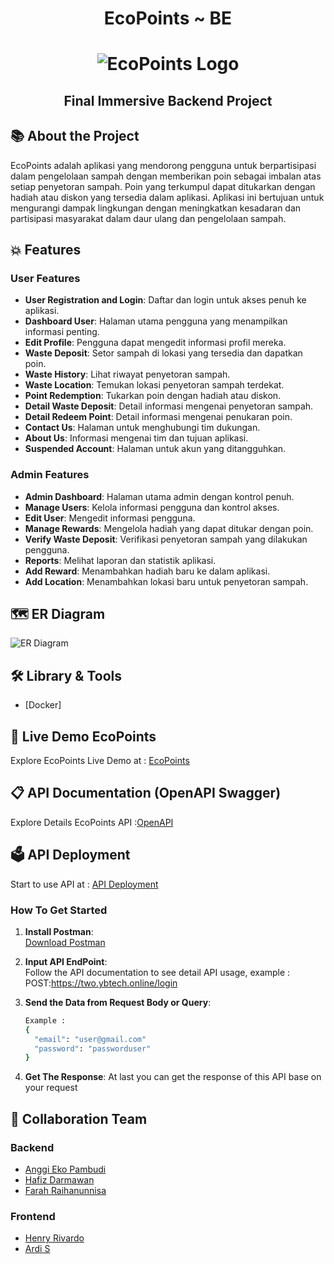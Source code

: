 <div align="center">

# **EcoPoints ~ BE**
# ![EcoPoints Logo](https://i.imgur.com/CWiIsPB.png)
## Final Immersive Backend Project

</div>

## 📚 About the Project

EcoPoints adalah aplikasi yang mendorong pengguna untuk berpartisipasi dalam pengelolaan sampah dengan memberikan poin sebagai imbalan atas setiap penyetoran sampah. Poin yang terkumpul dapat ditukarkan dengan hadiah atau diskon yang tersedia dalam aplikasi. Aplikasi ini bertujuan untuk mengurangi dampak lingkungan dengan meningkatkan kesadaran dan partisipasi masyarakat dalam daur ulang dan pengelolaan sampah.

## 💥 Features 

### User Features 

- **User Registration and Login**: Daftar dan login untuk akses penuh ke aplikasi.
- **Dashboard User**: Halaman utama pengguna yang menampilkan informasi penting.
- **Edit Profile**: Pengguna dapat mengedit informasi profil mereka.
- **Waste Deposit**: Setor sampah di lokasi yang tersedia dan dapatkan poin.
- **Waste History**: Lihat riwayat penyetoran sampah.
- **Waste Location**: Temukan lokasi penyetoran sampah terdekat.
- **Point Redemption**: Tukarkan poin dengan hadiah atau diskon.
- **Detail Waste Deposit**: Detail informasi mengenai penyetoran sampah.
- **Detail Redeem Point**: Detail informasi mengenai penukaran poin.
- **Contact Us**: Halaman untuk menghubungi tim dukungan.
- **About Us**: Informasi mengenai tim dan tujuan aplikasi.
- **Suspended Account**: Halaman untuk akun yang ditangguhkan.

### Admin Features 

- **Admin Dashboard**: Halaman utama admin dengan kontrol penuh.
- **Manage Users**: Kelola informasi pengguna dan kontrol akses.
- **Edit User**: Mengedit informasi pengguna.
- **Manage Rewards**: Mengelola hadiah yang dapat ditukar dengan poin.
- **Verify Waste Deposit**: Verifikasi penyetoran sampah yang dilakukan pengguna.
- **Reports**: Melihat laporan dan statistik aplikasi.
- **Add Reward**: Menambahkan hadiah baru ke dalam aplikasi.
- **Add Location**: Menambahkan lokasi baru untuk penyetoran sampah.

## 🗺️ ER Diagram 

![ER Diagram](https://res.cloudinary.com/duuv3bqdc/image/upload/v1722391307/images/ptiltvwc9c2lpsnl7uv8.png)

## 🛠️ Library & Tools 
- [Docker]

## 🚀 Live Demo EcoPoints
Explore EcoPoints Live Demo at : [EcoPoints](https://eco-point-ten.vercel.app/)

## 📋 API Documentation (OpenAPI Swagger) 
Explore Details EcoPoints API :[OpenAPI](https://app.swaggerhub.com/apis-docs/TNLKFANS/EchoPoint/1.0.0)

## 🗳️ API Deployment 
Start to use API at : [API Deployment](https://two.ybtech.online)

### How To Get Started
1. **Install Postman**:<br>
    [Download Postman](https://www.postman.com/downloads/)
    
2. **Input API EndPoint**:<br>
    Follow the API documentation to see detail API usage, example :<br>
    POST:https://two.ybtech.online/login
    
3. **Send the Data from Request Body or Query**:<br>
    ```bash
    Example :
    {
      "email": "user@gmail.com"
      "password": "passworduser"
    }
    ```
5. **Get The Response**:
    At last you can get the response of this API base on your request

## 🤝 Collaboration Team

### Backend
- [Anggi Eko Pambudi](https://github.com/gemgum)
- [Hafiz Darmawan](https://github.com/hfzdrmwn96)
- [Farah Raihanunnisa](https://github.com/farahraihan)
  
### Frontend
- [Henry Rivardo](https://github.com/HenryRivardo07)
- [Ardi S](https://github.com/ardii2711)
